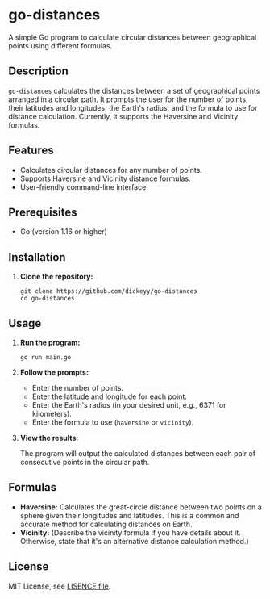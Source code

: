 # go-distances

A simple Go program to calculate circular distances between geographical points using different formulas.

## Description

`go-distances` calculates the distances between a set of geographical points arranged in a circular path. It prompts the user for the number of points, their latitudes and longitudes, the Earth's radius, and the formula to use for distance calculation. Currently, it supports the Haversine and Vicinity formulas.

## Features

- Calculates circular distances for any number of points.
- Supports Haversine and Vicinity distance formulas.
- User-friendly command-line interface.

## Prerequisites

- Go (version 1.16 or higher)

## Installation

1.  **Clone the repository:**

    ```
    git clone https://github.com/dickeyy/go-distances
    cd go-distances
    ```

## Usage

1.  **Run the program:**

    ```
    go run main.go
    ```

2.  **Follow the prompts:**

    - Enter the number of points.
    - Enter the latitude and longitude for each point.
    - Enter the Earth's radius (in your desired unit, e.g., 6371 for kilometers).
    - Enter the formula to use (`haversine` or `vicinity`).

3.  **View the results:**

    The program will output the calculated distances between each pair of consecutive points in the circular path.

## Formulas

- **Haversine:** Calculates the great-circle distance between two points on a sphere given their longitudes and latitudes. This is a common and accurate method for calculating distances on Earth.
- **Vicinity:** (Describe the vicinity formula if you have details about it. Otherwise, state that it's an alternative distance calculation method.)

## License

MIT License, see [LISENCE file](./LICENSE).
